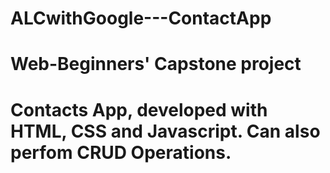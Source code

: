 # ALCwithGoogle---ContactApp
# Web-Beginners' Capstone project
# Contacts App, developed with HTML, CSS and Javascript. Can also perfom CRUD Operations.
